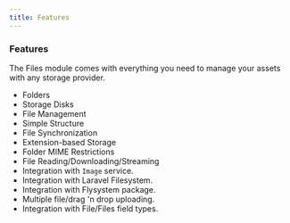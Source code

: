 ```yaml
---
title: Features
---
```


### Features

The Files module comes with everything you need to manage your assets with any storage provider.

*   Folders
*   Storage Disks
*   File Management
*   Simple Structure
*   File Synchronization
*   Extension-based Storage
*   Folder MIME Restrictions
*   File Reading/Downloading/Streaming
*   Integration with `Image` service.
*   Integration with Laravel Filesystem.
*   Integration with Flysystem package.
*   Multiple file/drag 'n drop uploading.
*   Integration with File/Files field types.
